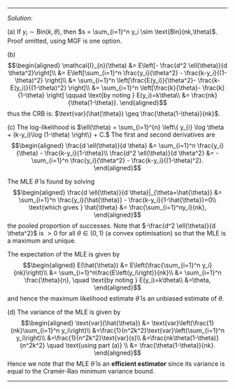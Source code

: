 
***
*Solution*: 

(a) If $y_{i} \sim \text{Bin}(k,\theta)$, then $s = \sum_{i=1}^n y_i \sim \text{Bin}(nk,\theta)$. Proof omitted, using MGF is one option.

(b) $$\begin{aligned}
		\mathcal{I}_{n}(\theta) &= E\left[- \frac{d^2 \ell(\theta)}{d \theta^2}\right]\\
		&= E\left[\sum_{i=1}^n \frac{y_i}{\theta^2} - \frac{k-y_i}{(1-\theta)^2} \right]\\
		&= \sum_{i=1}^n \left[\frac{E(y_i)}{\theta^2}- \frac{k-E(y_i)}{(1-\theta)^2} \right]\\
		&= \sum_{i=1}^n \left[\frac{k}{\theta}- \frac{k}{1-\theta} \right] \qquad \text{by noting } E(y_i)=k\theta\\
		&= \frac{nk}{\theta(1-\theta)}.
	\end{aligned}$$ 
thus the CRB is: $\text{var}(\hat{\theta}) \geq \frac{\theta(1-\theta)}{nk}$.
  
(c) The log-likelihood is $\ell(\theta) = \sum_{i=1}^{n} \left\{ y_{i} \log \theta + (k-y_i)\log (1-\theta) \right\} + C.$ The first and second derivatives are
	$$\begin{aligned}
		\frac{d \ell(\theta)}{d \theta} &= \sum_{i=1}^n \frac{y_i}{\theta} - \frac{k-y_i}{1-\theta}\\
		\frac{d^2 \ell(\theta)}{d \theta^2} &= -\sum_{i=1}^n \frac{y_i}{\theta^2} - \frac{k-y_i}{(1-\theta)^2}.
	\end{aligned}$$
	
The MLE $\hat{\theta}$ is found by solving
	$$\begin{aligned}
		\frac{d \ell(\theta)}{d \theta}|_{\theta=\hat{\theta}} &= \sum_{i=1}^n \frac{y_i}{\hat{\theta}} - \frac{k-y_i}{1-\hat{\theta}}=0\\
		\text{which gives } \hat{\theta} &= \frac{\sum_{i=1}^ny_i}{nk},
	\end{aligned}$$
	the pooled proportion of successes. Note that $-\frac{d^2 \ell(\theta)}{d \theta^2}$ is $>0$ for all $\theta\in (0,1)$ (a convex optimisation) so that the MLE is a maximum and unique.
  
The expectation of the MLE is given by
	$$\begin{aligned}
		E(\hat{\theta}) &= E\left(\frac{\sum_{i=1}^n y_i}{nk}\right)\\
		&= \sum_{i=1}^n\frac{E\left(y_i\right)}{nk}\\
		&= \sum_{i=1}^n \frac{\theta}{n}, \quad \text{by noting } E(y_i)=k\theta\\
		&=\theta,
	\end{aligned}$$
	and hence the maximum likelihood estimate $\hat{\theta}$ is an unbiased estimate of $\theta$.
	
(d) The variance of the MLE is given by
		$$\begin{aligned}
		\text{var}(\hat{\theta}) &= \text{var}\left(\frac{1}{nk}\sum_{i=1}^n y_i\right)\\
		&=\frac{1}{n^2k^2}\text{var}\left(\sum_{i=1}^n y_i\right)\\
	  &=\frac{1}{n^2k^2}\text{var}(s)\\
		&=\frac{nk\theta(1-\theta)}{n^2k^2} \quad \text{using part (a)} \\
		&= \frac{\theta(1-\theta)}{nk}.
	\end{aligned}$$ Hence we note that the MLE $\hat{\theta}$ is an **efficient estimator** since its variance is equal to the Cramér-Rao minimum variance bound.
	
***

